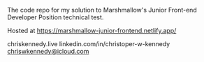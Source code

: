The code repo for my solution to Marshmallow's Junior Front-end Developer Position technical test.

Hosted at https://marshmallow-junior-frontend.netlify.app/

chriskennedy.live
linkedin.com/in/christoper-w-kennedy
chriswkennedy@icloud.com
